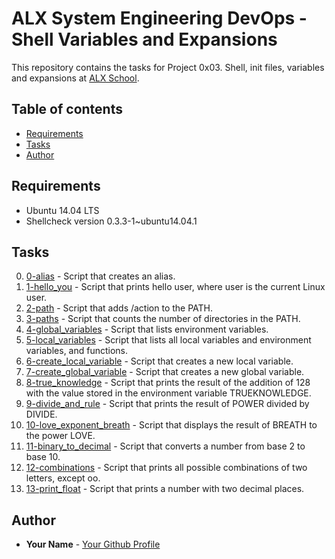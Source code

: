 # ALX System Engineering DevOps - Shell Variables and Expansions

This repository contains the tasks for Project 0x03. Shell, init files, variables and expansions at [ALX School](https://www.alxafrica.com/software/). 

## Table of contents

- [Requirements](#requirements)
- [Tasks](#tasks)
- [Author](#author)

## Requirements

- Ubuntu 14.04 LTS
- Shellcheck version 0.3.3-1~ubuntu14.04.1

## Tasks

0. [0-alias](./0-alias) - Script that creates an alias.
1. [1-hello_you](./1-hello_you) - Script that prints hello user, where user is the current Linux user.
2. [2-path](./2-path) - Script that adds /action to the PATH.
3. [3-paths](./3-paths) - Script that counts the number of directories in the PATH.
4. [4-global_variables](./4-global_variables) - Script that lists environment variables.
5. [5-local_variables](./5-local_variables) - Script that lists all local variables and environment variables, and functions.
6. [6-create_local_variable](./6-create_local_variable) - Script that creates a new local variable.
7. [7-create_global_variable](./7-create_global_variable) - Script that creates a new global variable.
8. [8-true_knowledge](./8-true_knowledge) - Script that prints the result of the addition of 128 with the value stored in the environment variable TRUEKNOWLEDGE.
9. [9-divide_and_rule](./9-divide_and_rule) - Script that prints the result of POWER divided by DIVIDE.
10. [10-love_exponent_breath](./10-love_exponent_breath) - Script that displays the result of BREATH to the power LOVE.
11. [11-binary_to_decimal](./11-binary_to_decimal) - Script that converts a number from base 2 to base 10.
12. [12-combinations](./12-combinations) - Script that prints all possible combinations of two letters, except oo.
13. [13-print_float](./13-print_float) - Script that prints a number with two decimal places.

## Author

- **Your Name** - [Your Github Profile](https://github.com/yourGithubUsername)

